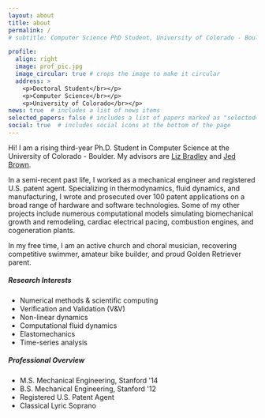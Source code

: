 ```yaml
---
layout: about
title: about
permalink: /
# subtitle: Computer Science PhD Student, University of Colorado - Boulder

profile:
  align: right
  image: prof_pic.jpg
  image_circular: true # crops the image to make it circular
  address: >
    <p>Doctoral Student</br></p>
    <p>Computer Science</br></p>
    <p>University of Colorado</br></p>
news: true  # includes a list of news items
selected_papers: false # includes a list of papers marked as "selected={true}"
social: true  # includes social icons at the bottom of the page
---
```


Hi! I am a rising third-year Ph.D. Student in Computer Science at the University of Colorado - Boulder. My advisors are [Liz Bradley](https://home.cs.colorado.edu/~lizb/) and [Jed Brown](https://jedbrown.org/).

In a semi-recent past life, I worked as a mechanical engineer and registered U.S. patent agent. Specializing in thermodynamics, fluid dynamics, and manufacturing, I wrote and prosecuted over 100 patent applications on a broad range of hardware and software technologies. Some of my other projects include numerous computational models simulating biomechanical growth and remodeling, cardiac electrical pacing, combustion engines, and cogeneration plants.

In my free time, I am an active church and choral musician, recovering competitive swimmer, amateur bike builder, and proud Golden Retriever parent.

##### Research Interests

- Numerical methods & scientific computing
- Verification and Validation (V&V)
- Non-linear dynamics
- Computational fluid dynamics
- Elastomechanics
- Time-series analysis

##### Professional Overview

- M.S. Mechanical Engineering, Stanford '14
- B.S.  Mechanical Engineering, Stanford '12
- Registered U.S. Patent Agent
- Classical Lyric Soprano
